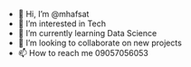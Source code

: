 - 👋 Hi, I’m @mhafsat
- 👀 I’m interested in Tech
- 🌱 I’m currently learning Data Science 
- 💞️ I’m looking to collaborate on new projects
- 📫 How to reach me 09057056053 
  
  

<!---
mhafsat/mhafsat is a ✨ special ✨ repository because its `README.md` (this file) appears on your GitHub profile.
You can click the Preview link to take a look at your changes.
--->
